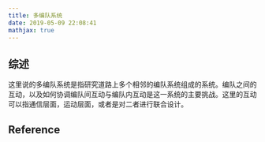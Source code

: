 ```yaml
---
title: 多编队系统
date: 2019-05-09 22:08:41
mathjax: true
---
```


## 综述

这里说的多编队系统是指研究道路上多个相邻的编队系统组成的系统。编队之间的互动，以及如何协调编队间互动与编队内互动是这一系统的主要挑战。这里的互动可以指通信层面，运动层面，或者是对二者进行联合设计。

## Reference